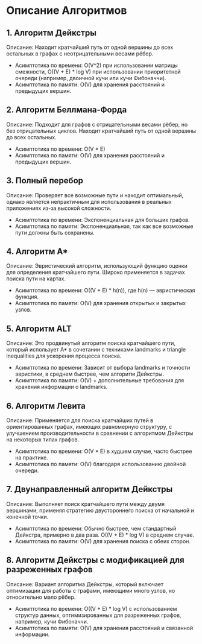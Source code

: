 # Описание Алгоритмов

## 1. Алгоритм Дейкстры

Описание: Находит кратчайший путь от одной вершины до всех остальных в графах с неотрицательными весами рёбер.

- Асимптотика по времени: O(V^2) при использовании матрицы смежности, O((V + E) \* log V) при использовании приоритетной очереди (например, двоичной кучи или кучи Фибоначчи).
- Асимптотика по памяти: O(V) для хранения расстояний и предыдущих вершин.

## 2. Алгоритм Беллмана-Форда

Описание: Подходит для графов с отрицательными весами рёбер, но без отрицательных циклов. Находит кратчайший путь от одной вершины до всех остальных.

- Асимптотика по времени: O(V \* E)
- Асимптотика по памяти: O(V) для хранения расстояний и предыдущих вершин.

## 3. Полный перебор

Описание: Проверяет все возможные пути и находит оптимальный, однако является непрактичным для использования в реальных приложениях из-за высокой сложности.

- Асимптотика по времени: Экспоненциальная для больших графов.
- Асимптотика по памяти: Экспоненциальная, так как все возможные пути должны быть сохранены.

## 4. Алгоритм A*

Описание: Эвристический алгоритм, использующий функцию оценки для определения кратчайшего пути. Широко применяется в задачах поиска пути на картах.

- Асимптотика по времени: O((V + E) \* h(n)), где h(n) — эвристическая функция.
- Асимптотика по памяти: O(V) для хранения открытых и закрытых узлов.

## 5. Алгоритм ALT

Описание: Это продвинутый алгоритм поиска кратчайшего пути, который использует A* в сочетании с техниками landmarks и triangle inequalities для ускорения процесса поиска.

- Асимптотика по времени: Зависит от выбора landmarks и точности эвристики, в среднем быстрее, чем алгоритм Дейкстры.
- Асимптотика по памяти: O(V) + дополнительные требования для хранения информации о landmarks.

## 6. Алгоритм Левита

Описание: Применяется для поиска кратчайших путей в ориентированных графах, имеющих равномерную структуру, с улучшением производительности в сравнении с алгоритмом Дейкстры на некоторых типах графов.

- Асимптотика по времени: O(V \* E) в худшем случае, часто быстрее на практике.
- Асимптотика по памяти: O(V) благодаря использованию двойной очереди.

## 7. Двунаправленный алгоритм Дейкстры

Описание: Выполняет поиск кратчайшего пути между двумя вершинами, применяя стратегию двустороннего поиска от начальной и конечной точки.

- Асимптотика по времени: Обычно быстрее, чем стандартный Дейкстра, примерно в два раза. O((V + E) \* log V) в среднем случае.
- Асимптотика по памяти: O(V) для хранения поиска с обеих сторон.

## 8. Алгоритм Дейкстры с модификацией для разреженных графов

Описание: Вариант алгоритма Дейкстры, который включает оптимизации для работы с графами, имеющими много узлов, но относительно мало рёбер.

- Асимптотика по времени: O((V + E) \* log V) с использованием структур данных, оптимизированных для разреженных графов, например, кучи Фибоначчи.
- Асимптотика по памяти: O(V) для хранения расстояний и связанной информации.
